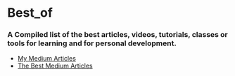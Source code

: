 # Best_of
### A Compiled list of the best articles, videos, tutorials, classes or tools for learning and for personal development.


* [My Medium Articles](https://github.com/nathsmo/Best_of/blob/master/My_Medium_articles.md)
* [The Best Medium Articles](https://github.com/nathsmo/Best_of/blob/master/Medium_articles(personal_taste).md)
